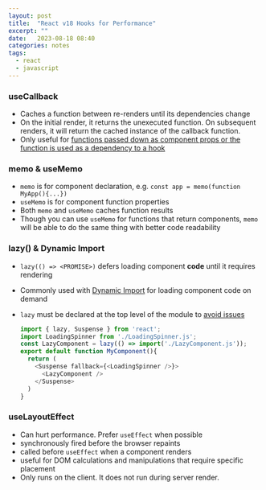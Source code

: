 ```yaml
---
layout: post
title:  "React v18 Hooks for Performance"
excerpt: ""
date:   2023-08-18 08:40
categories: notes
tags:
  - react
  - javascript
---
```


### useCallback

* Caches a function between re-renders until its dependencies change
* On the initial render, it returns the unexecuted function. On subsequent renders, it will return the cached instance of the callback function.
* Only useful for [functions passed down as component props or the function is used as a dependency to a hook](https://react.dev/reference/react/useCallback#should-you-add-usecallback-everywhere)

### memo & useMemo

* `memo` is for component declaration, e.g. `const app = memo(function MyApp(){...})`
* `useMemo` is for component function properties
* Both `memo` and `useMemo` caches function results
* Though you can use `useMemo` for functions that return components, `memo` will be able to do the same thing with better code readability

### lazy() & Dynamic Import

* `lazy(() => <PROMISE>)` defers loading component **code** until it requires rendering
* Commonly used with [Dynamic Import](https://developer.mozilla.org/en-US/docs/Web/JavaScript/Reference/Operators/import) for loading component code on demand
* `lazy` must be declared at the top level of the module to [avoid issues](https://react.dev/reference/react/lazy#my-lazy-components-state-gets-reset-unexpectedly)

  ```javascript
  import { lazy, Suspense } from 'react';
  import LoadingSpinner from './LoadingSpinner.js';
  const LazyComponent = lazy(() => import('./LazyComponent.js'));
  export default function MyComponent(){
    return (
      <Suspense fallback={<LoadingSpinner />}>
        <LazyComponent />
      </Suspense>
    )
  }
  ```

### useLayoutEffect

* Can hurt performance. Prefer `useEffect` when possible
* synchronously fired before the browser repaints
* called before `useEffect` when a component renders
* useful for DOM calculations and manipulations that require specific placement
* Only runs on the client. It does not run during server render.